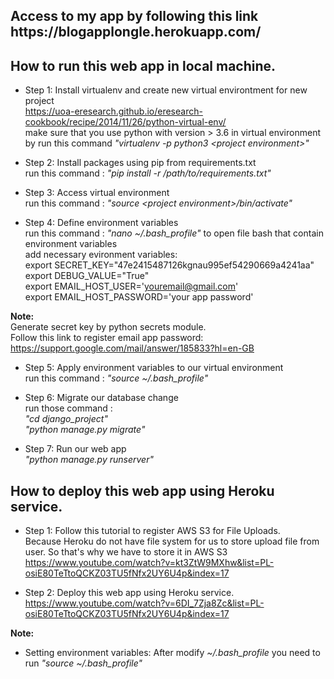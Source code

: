 <h2>Access to my app by following this link https://blogapplongle.herokuapp.com/</h2>

<h2>How to run this web app in local machine.</h2>

- Step 1: Install virtualenv and create new virtual environtment for new project</br>
https://uoa-eresearch.github.io/eresearch-cookbook/recipe/2014/11/26/python-virtual-env/</br>
make sure that you use python with version > 3.6 in virtual environment by run this command <i>"virtualenv -p python3 \<project environment\>"</i></br>

- Step 2: Install packages using pip from requirements.txt</br>
run this command : <i>"pip install -r /path/to/requirements.txt"</i></br>

- Step 3: Access virtual environment</br>
run this command : <i>"source \<project environment\>/bin/activate"</i></br>

- Step 4: Define environment variables</br>
run this command : <i>"nano ~/.bash_profile"</i> to open file bash that contain environment variables</br>
add necessary evironment variables:</br>
export SECRET_KEY="47e2415487126kgnau995ef54290669a4241aa"</br>
export DEBUG_VALUE="True"</br>
export EMAIL_HOST_USER='youremail@gmail.com'</br>
export EMAIL_HOST_PASSWORD='your app password'</br>

<b>Note:</b></br>
Generate secret key by python secrets module.</br>
Follow this link to register email app password: https://support.google.com/mail/answer/185833?hl=en-GB</br>

- Step 5: Apply environment variables to our virtual environment</br>
run this command : <i>"source ~/.bash_profile"</i></br>

- Step 6: Migrate our database change</br>
run those command :</br>
<i>"cd django_project"</i></br>
<i>"python manage.py migrate"</i></br>

- Step 7: Run our web app</br>
<i>"python manage.py runserver"</i></br>

<h2>How to deploy this web app using Heroku service.</h2>

- Step 1: Follow this tutorial to register AWS S3 for File Uploads.</br>
Because Heroku do not have file system for us to store upload file from user. So that's why we have to store it in AWS S3</br>
https://www.youtube.com/watch?v=kt3ZtW9MXhw&list=PL-osiE80TeTtoQCKZ03TU5fNfx2UY6U4p&index=17

- Step 2: Deploy this web app using Heroku service.</br>
https://www.youtube.com/watch?v=6DI_7Zja8Zc&list=PL-osiE80TeTtoQCKZ03TU5fNfx2UY6U4p&index=17

<b>Note:</b>
- Setting environment variables: After modify <i>~/.bash_profile</i> you need to run <i>"source ~/.bash_profile"</i>
